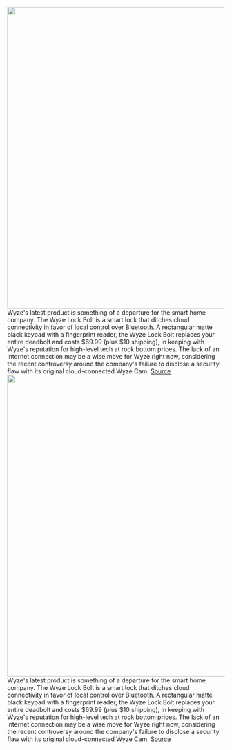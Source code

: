 <img src='https://cdn.vox-cdn.com/thumbor/m9vmmw_uA94j9asi87-ZGcSFLYY=/0x0:2000x1500/1200x800/filters:focal(840x590:1160x910)/cdn.vox-cdn.com/uploads/chorus_image/image/70766131/Wyze_Lock_Bolt_2.0.jpg' width='700px' /><br/>
Wyze's latest product is something of a departure for the smart home company. The Wyze Lock Bolt is a smart lock that ditches cloud connectivity in favor of local control over Bluetooth. A rectangular matte black keypad with a fingerprint reader, the Wyze Lock Bolt replaces your entire deadbolt and costs $69.99 (plus $10 shipping), in keeping with Wyze's reputation for high-level tech at rock bottom prices. The lack of an internet connection may be a wise move for Wyze right now, considering the recent controversy around the company's failure to disclose a security flaw with its original cloud-connected Wyze Cam.
<a href='https://www.theverge.com/2022/4/19/23031120/wyze-lock-bolt-smart-lock-price-specs-release-date'> Source <a/><img src='https://cdn.vox-cdn.com/thumbor/m9vmmw_uA94j9asi87-ZGcSFLYY=/0x0:2000x1500/1200x800/filters:focal(840x590:1160x910)/cdn.vox-cdn.com/uploads/chorus_image/image/70766131/Wyze_Lock_Bolt_2.0.jpg' width='700px' /><br/>
Wyze's latest product is something of a departure for the smart home company. The Wyze Lock Bolt is a smart lock that ditches cloud connectivity in favor of local control over Bluetooth. A rectangular matte black keypad with a fingerprint reader, the Wyze Lock Bolt replaces your entire deadbolt and costs $69.99 (plus $10 shipping), in keeping with Wyze's reputation for high-level tech at rock bottom prices. The lack of an internet connection may be a wise move for Wyze right now, considering the recent controversy around the company's failure to disclose a security flaw with its original cloud-connected Wyze Cam.
<a href='https://www.theverge.com/2022/4/19/23031120/wyze-lock-bolt-smart-lock-price-specs-release-date'> Source <a/>